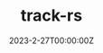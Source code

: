 ---
title: track-rs
summary:  track_rs is a version control and incremental data storage tool based on Rust.
tags:
  - Rust
date: '2023-2-27T00:00:00Z'

# Optional external URL for project (replaces project detail page).
external_link: 'https://github.com/sonichen/track_rs'

image:
  caption: Photo by rawpixel on Unsplash
  focal_point: Smart

# links:
# url_code: 'https://github.com/sonichen/track_rs'
# url_pdf: ''
# url_slides: ''
# url_video: ''

# # Slides (optional).
# #   Associate this project with Markdown slides.
# #   Simply enter your slide deck's filename without extension.
# #   E.g. `slides = "example-slides"` references `content/slides/example-slides.md`.
# #   Otherwise, set `slides = ""`.
# slides: example
---